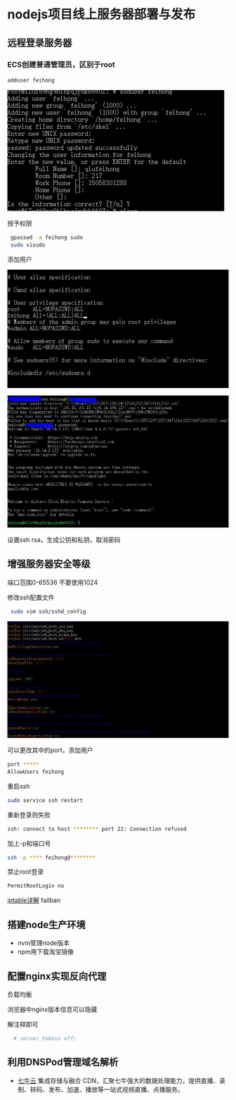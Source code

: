 # nodejs项目线上服务器部署与发布

## 远程登录服务器
### ECS创建普通管理员，区别于root

```bash
adduser feihong
```

![avatar](../public/node-online-push1.jpg)

授予权限

```bash
 gpasswd -a feihong sudo
 sudo visudo
 ```

添加用户

![avatar](../public/node-online-push2.jpg)

![avatar](../public/node-online-push3.jpg)

设置ssh rsa，生成公钥和私钥，取消密码

## 增强服务器安全等级
端口范围0-65536
不要使用1024

修改ssh配置文件
```bash
 sudo vim ssh/sshd_config
```
![avatar](../public/node-online-push4.jpg)

可以更改其中的port，添加用户

```bash
port *****
AllowUsers feihong
```
重启ssh
```bash
sudo service ssh restart
```
重新登录则失败
```bash
ssh: connect to host ******** port 22: Connection refused
```
加上-p和端口号
```bash
ssh -p **** feihong@********
```

禁止root登录

```bash
PermitRootLogin no
```

[iptable详解](https://yq.aliyun.com/articles/480944)
failban

## 搭建node生产环境
- nvm管理node版本
- npm用下载淘宝镜像

## 配置nginx实现反向代理

负载均衡

浏览器中nginx版本信息可以隐藏

解注释即可
```bash
  # server_tokens off;
```
## 利用DNSPod管理域名解析

- [七牛云](https://portal.qiniu.com/create)
集成存储与融合 CDN，汇聚七牛强大的数据处理能力，提供直播、录制、转码、发布、加速、播放等一站式视频直播、点播服务。